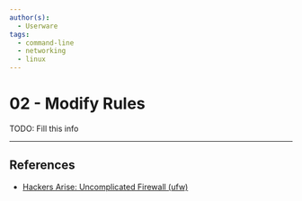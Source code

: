 ```yaml
---
author(s):
  - Userware
tags:
  - command-line
  - networking
  - linux
---
```

# 02 - Modify Rules

TODO: Fill this info


---
## References

- [Hackers Arise: Uncomplicated Firewall (ufw)](https://www.hackers-arise.com/post/linux-firewalls-uncomplicated-firewall-ufw)